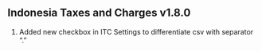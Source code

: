 ## Indonesia Taxes and Charges v1.8.0

1. Added new checkbox in ITC Settings to differentiate csv with separator “.”
